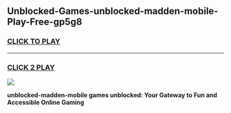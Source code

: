 
## Unblocked-Games-unblocked-madden-mobile-Play-Free-gp5g8
<h3>
<a href="https://premium76.site?title=unblocked-madden-mobile&ref=21A">CLICK TO PLAY</a></h3>
<hr>

<h3>
<a href="https://premium76.site?title=unblocked-madden-mobile&ref=21A">CLICK 2 PLAY</a>
  
</h3>

<a href="https://premium76.site?title=unblocked-madden-mobile&ref=21A"><img src="https://clearcache.store/games.png"></a>


**unblocked-madden-mobile games unblocked: Your Gateway to Fun and Accessible Online Gaming**
